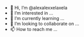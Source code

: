 - 👋 Hi, I’m @alexalexxelaxela
- 👀 I’m interested in ...
- 🌱 I’m currently learning ...
- 💞️ I’m looking to collaborate on ...
- 📫 How to reach me ...

<!---
alexalexxelaxela/alexalexxelaxela is a ✨ special ✨ repository because its `README.md` (this file) appears on your GitHub profile.
You can click the Preview link to take a look at your changes.
--->
